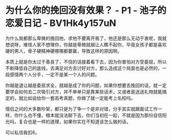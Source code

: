 # 为什么你的挽回没有效果？ - P1 - 池子的恋爱日记 - BV1Hk4y157uN

为什么我都那么卑微的挽回他，求他不要离开我了，他还是那么无动于衷呢，我就想说呀，难怪人家不想理你，你越是卑微就越让人瞧不起你，毕竟女孩子都是喜欢硬的男人，骨子硬精神硬哪哪都要赢，导致这样的原因啊。

本质上就是你太过于善良了，不信的话接着看下去，因为你害怕对方受委屈，所以不断降低自己的底线，去满足对方去讨好对方，那么造成这个局面也是必然的，一段感情两个人分手，一定不是某一个人的问题。

你越是退让越是委屈求全，就越是成了你的问题，如果你想要去挽回的话，就一定要学会如何去二次吸引对方，并不单单只是靠某些话术，又或者是送送礼物就能搞定的，就比如说给你一套高考真题，你做了就一定能考上名校吗。

情侣之间的大多数吵架，都只是为了争一个是非对错，分手其实就跟面试工作一样，你什么也不懂，根本就没法聊下去，你们当初在一起，不就是因为那份自信阳光吗，复合也是一样的道理，如果你实在不知道该怎么做的话。

可以私信我扣6。